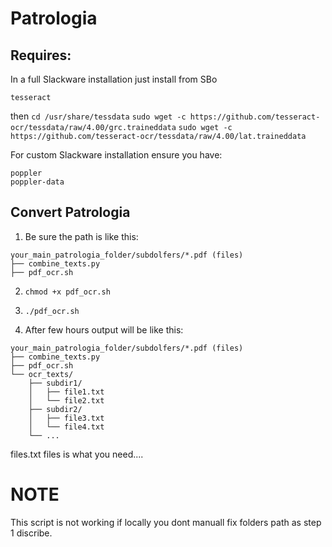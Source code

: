 # Patrologia


## Requires: 
In a full Slackware installation just install from SBo

```
tesseract
```
then 
`cd /usr/share/tessdata`
`sudo wget -c https://github.com/tesseract-ocr/tessdata/raw/4.00/grc.traineddata`
`sudo wget -c https://github.com/tesseract-ocr/tessdata/raw/4.00/lat.traineddata`

For custom Slackware installation ensure you have:
```
poppler
poppler-data
```

## Convert Patrologia 
1. Be sure the path is like this:

```
your_main_patrologia_folder/subdolfers/*.pdf (files)
├── combine_texts.py
├── pdf_ocr.sh

```

2. `chmod +x pdf_ocr.sh`
3. `./pdf_ocr.sh`


4. After few hours output will be like this:
```
your_main_patrologia_folder/subdolfers/*.pdf (files)
├── combine_texts.py
├── pdf_ocr.sh
└── ocr_texts/
    ├── subdir1/
    │   ├── file1.txt
    │   └── file2.txt
    ├── subdir2/
    │   ├── file3.txt
    │   └── file4.txt
    └── ...
```

files.txt files is what you need....



# NOTE
This script is not working if locally you dont manuall fix folders path as step 1 discribe.  
